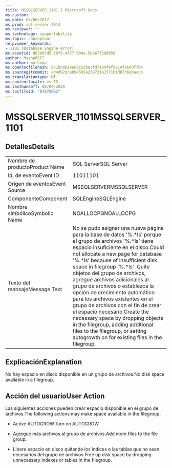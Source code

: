 ```yaml
---
title: MSSQLSERVER_1101 | Microsoft Docs
ms.custom: ''
ms.date: 03/06/2017
ms.prod: sql-server-2014
ms.reviewer: ''
ms.technology: supportability
ms.topic: conceptual
helpviewer_keywords:
- 1101 (Database Engine error)
ms.assetid: d63b67d5-59f5-4f77-904e-5ba67f2dd850
author: MashaMSFT
ms.author: mathoma
ms.openlocfilehash: 631b0ab1466815cbacfd71b4f9fd714fabd0f7b4
ms.sourcegitcommit: ad4d92dce894592a259721a1571b1d8736abacdb
ms.translationtype: MT
ms.contentlocale: es-ES
ms.lasthandoff: 08/04/2020
ms.locfileid: "87675962"
---
```

# <a name="mssqlserver_1101"></a><span data-ttu-id="cb8c2-102">MSSQLSERVER_1101</span><span class="sxs-lookup"><span data-stu-id="cb8c2-102">MSSQLSERVER_1101</span></span>
    
## <a name="details"></a><span data-ttu-id="cb8c2-103">Detalles</span><span class="sxs-lookup"><span data-stu-id="cb8c2-103">Details</span></span>  
  
|||  
|-|-|  
|<span data-ttu-id="cb8c2-104">Nombre de producto</span><span class="sxs-lookup"><span data-stu-id="cb8c2-104">Product Name</span></span>|<span data-ttu-id="cb8c2-105">SQL Server</span><span class="sxs-lookup"><span data-stu-id="cb8c2-105">SQL Server</span></span>|  
|<span data-ttu-id="cb8c2-106">Id. de evento</span><span class="sxs-lookup"><span data-stu-id="cb8c2-106">Event ID</span></span>|<span data-ttu-id="cb8c2-107">1101</span><span class="sxs-lookup"><span data-stu-id="cb8c2-107">1101</span></span>|  
|<span data-ttu-id="cb8c2-108">Origen de eventos</span><span class="sxs-lookup"><span data-stu-id="cb8c2-108">Event Source</span></span>|<span data-ttu-id="cb8c2-109">MSSQLSERVER</span><span class="sxs-lookup"><span data-stu-id="cb8c2-109">MSSQLSERVER</span></span>|  
|<span data-ttu-id="cb8c2-110">Componente</span><span class="sxs-lookup"><span data-stu-id="cb8c2-110">Component</span></span>|<span data-ttu-id="cb8c2-111">SQLEngine</span><span class="sxs-lookup"><span data-stu-id="cb8c2-111">SQLEngine</span></span>|  
|<span data-ttu-id="cb8c2-112">Nombre simbólico</span><span class="sxs-lookup"><span data-stu-id="cb8c2-112">Symbolic Name</span></span>|<span data-ttu-id="cb8c2-113">NOALLOCPG</span><span class="sxs-lookup"><span data-stu-id="cb8c2-113">NOALLOCPG</span></span>|  
|<span data-ttu-id="cb8c2-114">Texto del mensaje</span><span class="sxs-lookup"><span data-stu-id="cb8c2-114">Message Text</span></span>|<span data-ttu-id="cb8c2-115">No se pudo asignar una nueva página para la base de datos '%.\*ls' porque el grupo de archivos '%.\*ls' tiene espacio insuficiente en el disco.</span><span class="sxs-lookup"><span data-stu-id="cb8c2-115">Could not allocate a new page for database '%.\*ls' because of insufficient disk space in filegroup '%.\*ls'.</span></span> <span data-ttu-id="cb8c2-116">Quite objetos del grupo de archivos, agregue archivos adicionales al grupo de archivos o establezca la opción de crecimiento automático para los archivos existentes en el grupo de archivos con el fin de crear el espacio necesario.</span><span class="sxs-lookup"><span data-stu-id="cb8c2-116">Create the necessary space by dropping objects in the filegroup, adding additional files to the filegroup, or setting autogrowth on for existing files in the filegroup.</span></span>|  
  
## <a name="explanation"></a><span data-ttu-id="cb8c2-117">Explicación</span><span class="sxs-lookup"><span data-stu-id="cb8c2-117">Explanation</span></span>  
 <span data-ttu-id="cb8c2-118">No hay espacio en disco disponible en un grupo de archivos.</span><span class="sxs-lookup"><span data-stu-id="cb8c2-118">No disk space available in a filegroup.</span></span>  
  
## <a name="user-action"></a><span data-ttu-id="cb8c2-119">Acción del usuario</span><span class="sxs-lookup"><span data-stu-id="cb8c2-119">User Action</span></span>  
 <span data-ttu-id="cb8c2-120">Las siguientes acciones pueden crear espacio disponible en el grupo de archivos.</span><span class="sxs-lookup"><span data-stu-id="cb8c2-120">The following actions may make space available in the filegroup.</span></span>  
  
-   <span data-ttu-id="cb8c2-121">Active AUTOGROW.</span><span class="sxs-lookup"><span data-stu-id="cb8c2-121">Turn on AUTOGROW.</span></span>  
  
-   <span data-ttu-id="cb8c2-122">Agregue más archivos al grupo de archivos.</span><span class="sxs-lookup"><span data-stu-id="cb8c2-122">Add more files to the file group.</span></span>  
  
-   <span data-ttu-id="cb8c2-123">Libere espacio en disco quitando los índices o las tablas que no sean necesarios del grupo de archivos.</span><span class="sxs-lookup"><span data-stu-id="cb8c2-123">Free up disk space by dropping unnecessary indexes or tables in the filegroup.</span></span>  
  
  
